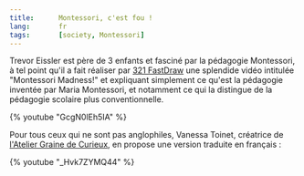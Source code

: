 ```yaml
---
title:      Montessori, c'est fou !
lang:       fr
tags:       [society, Montessori]
---
```


Trevor Eissler est père de 3 enfants et fasciné par la pédagogie Montessori, à tel point qu'il a fait réaliser par [321 FastDraw](http://www.321fastdraw.com/) une splendide vidéo intitulée "Montessori Madness!" et expliquant simplement ce qu'est la pédagogie inventée par Maria Montessori, et notamment ce qui la distingue de la pédagogie scolaire plus conventionnelle.

{% youtube "GcgN0lEh5IA" %}

Pour tous ceux qui ne sont pas anglophiles, Vanessa Toinet, créatrice de [l'Atelier Graine de Curieux](http://ateliergrainedecurieux.blogspot.fr/), en propose une version traduite en français :

{% youtube "_Hvk7ZYMQ44" %}
